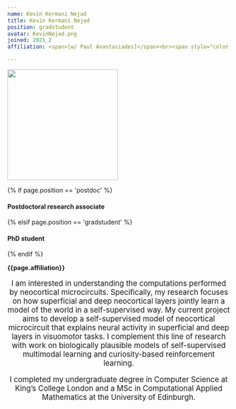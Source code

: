 ```yaml
---
name: Kevin Kermani Nejad
title: Kevin Kermani Nejad
position: gradstudent
avatar: KevinNejad.png
joined: 2021_2
affiliation: <span>[w/ Paul Anastasiades]</span><br><span style="color:#FFFFFF">.</span>

---
```


<img width="250" src="{{site.baseurl}}/images/people/{{page.avatar}}" data-action="zoom">

 {% if page.position == 'postdoc' %}
<h4>Postdoctoral research associate</h4>
 {% elsif page.position == 'gradstudent' %}
<h4>PhD student</h4>
 {% endif %}

<b>{{page.affiliation}}</b>
<br>

<header class="masthead text-justify" style="font-size:120%">

I am interested in understanding the computations performed by neocortical microcircuits. Specifically, my research focuses on how superficial and deep neocortical layers jointly learn a model of the world in a self-supervised way. My current project aims to develop a self-supervised model of neocortical microcircuit that explains neural activity in superficial and deep layers in visuomotor tasks. I complement this line of research with work on biologically plausible models of self-supervised multimodal learning and curiosity-based reinforcement learning.

I completed my undergraduate degree in Computer Science at King’s College London and a MSc in Computational Applied Mathematics at the University of Edinburgh.